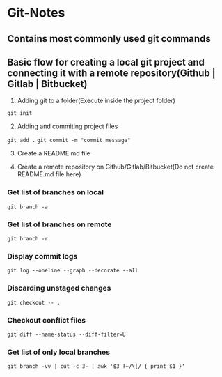 # Git-Notes
## Contains most commonly used git commands

## Basic flow for creating a local git project and connecting it with a remote repository(Github | Gitlab | Bitbucket)

1. Adding git to a folder(Execute inside the project folder)

```git init```

2. Adding and commiting project files 

```git add .```
```git commit -m "commit message"```

3. Create a README.md file

4. Create a remote repository on Github/Gitlab/Bitbucket(Do not create README.md file here)


### Get list of branches on local

```git branch -a```

### Get list of branches on remote

```git branch -r```

### Display commit logs

```git log --oneline --graph --decorate --all```

### Discarding unstaged changes

```git checkout -- .```

### Checkout conflict files

```git diff --name-status --diff-filter=U```

### Get list of only local branches

```git branch -vv | cut -c 3- | awk '$3 !~/\[/ { print $1 }'```

